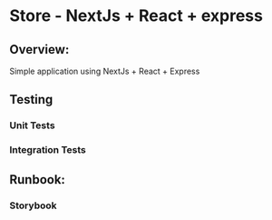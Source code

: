 # Store - NextJs + React + express

## Overview:
Simple application using NextJs + React + Express

## Testing

### Unit Tests

### Integration Tests


## Runbook:

### Storybook
